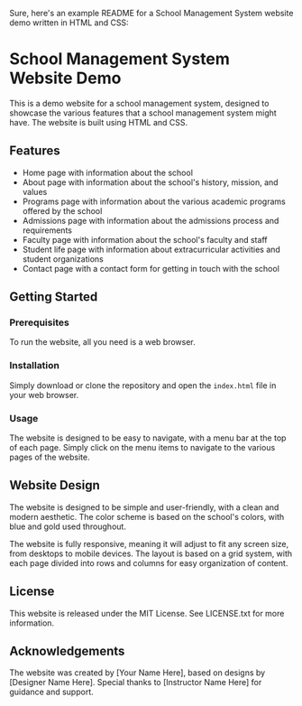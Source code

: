 Sure, here's an example README for a School Management System website demo written in HTML and CSS:

# School Management System Website Demo

This is a demo website for a school management system, designed to showcase the various features that a school management system might have. The website is built using HTML and CSS.

## Features

- Home page with information about the school
- About page with information about the school's history, mission, and values
- Programs page with information about the various academic programs offered by the school
- Admissions page with information about the admissions process and requirements
- Faculty page with information about the school's faculty and staff
- Student life page with information about extracurricular activities and student organizations
- Contact page with a contact form for getting in touch with the school

## Getting Started

### Prerequisites

To run the website, all you need is a web browser.

### Installation

Simply download or clone the repository and open the `index.html` file in your web browser.

### Usage

The website is designed to be easy to navigate, with a menu bar at the top of each page. Simply click on the menu items to navigate to the various pages of the website.

## Website Design

The website is designed to be simple and user-friendly, with a clean and modern aesthetic. The color scheme is based on the school's colors, with blue and gold used throughout.

The website is fully responsive, meaning it will adjust to fit any screen size, from desktops to mobile devices. The layout is based on a grid system, with each page divided into rows and columns for easy organization of content.

## License

This website is released under the MIT License. See LICENSE.txt for more information.

## Acknowledgements

The website was created by [Your Name Here], based on designs by [Designer Name Here]. Special thanks to [Instructor Name Here] for guidance and support.
